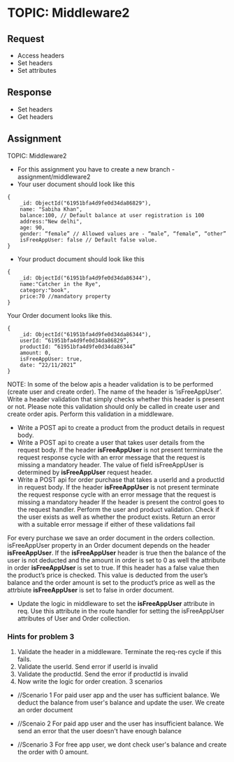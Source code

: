 # TOPIC: Middleware2

## Request

- Access headers
- Set headers
- Set attributes

## Response

- Set headers
- Get headers

## Assignment

TOPIC: Middleware2

- For this assignment you have to create a new branch - assignment/middleware2
- Your user document should look like this

```
{
    _id: ObjectId("61951bfa4d9fe0d34da86829"),
    name: "Sabiha Khan",
	balance:100, // Default balance at user registration is 100
	address:"New delhi",
	age: 90,
 	gender: “female” // Allowed values are - “male”, “female”, “other”
	isFreeAppUser: false // Default false value.
}
```

- Your product document should look like this

```
{
	_id: ObjectId("61951bfa4d9fe0d34da86344"),
	name:"Catcher in the Rye",
	category:"book",
	price:70 //mandatory property
}
```

Your Order document looks like this.

```
{
	_id: ObjectId("61951bfa4d9fe0d34da86344"),
	userId: “61951bfa4d9fe0d34da86829”,
	productId: “61951bfa4d9fe0d34da86344”
	amount: 0,
	isFreeAppUser: true,
	date: “22/11/2021”
}
```

NOTE: In some of the below apis a header validation is to be performed (create user and create order). The name of the header is ‘isFreeAppUser’. Write a header validation that simply checks whether this header is present or not. Please note this validation should only be called in create user and create order apis. Perform this validation in a middleware.

- Write a POST api to create a product from the product details in request body.
- Write a POST api to create a user that takes user details from the request body. If the header **isFreeAppUser** is not present terminate the request response cycle with an error message that the request is missing a mandatory header. The value of field isFreeAppUser is determined by **isFreeAppUser** request header.
- Write a POST api for order purchase that takes a userId and a productId in request body.
  If the header **isFreeAppUser** is not present terminate the request response cycle with an error message that the request is missing a mandatory header
  If the header is present the control goes to the request handler. Perform the user and product validation. Check if the user exists as well as whether the product exists. Return an error with a suitable error message if either of these validations fail

For every purchase we save an order document in the orders collection. isFreeAppUser property in an Order document depends on the header **isFreeAppUser**. If the **isFreeAppUser** header is true then the balance of the user is not deducted and the amount in order is set to 0 as well the attribute in order **isFreeAppUser** is set to true. If this header has a false value then the product’s price is checked. This value is deducted from the user’s balance and the order amount is set to the product’s price as well as the attrbiute **isFreeAppUser** is set to false in order document.

- Update the logic in middleware to set the **isFreeAppUser** attribute in req. Use this attribute in the route handler for setting the isFreeAppUser attributes of User and Order collection.

### Hints for problem 3

1. Validate the header in a middleware. Terminate the req-res cycle if this fails.
2. Validate the userId. Send error if userId is invalid
3. Validate the productId. Send the error if productId is invalid
4. Now write the logic for order creation. 3 scenarios

- //Scenario 1
  For paid user app and the user has sufficient balance. We deduct the balance from user's balance and update the user. We create an order document

- //Scenaio 2
  For paid app user and the user has insufficient balance. We send an error that the user doesn't have enough balance

- //Scenario 3
  For free app user, we dont check user's balance and create the order with 0 amount.
